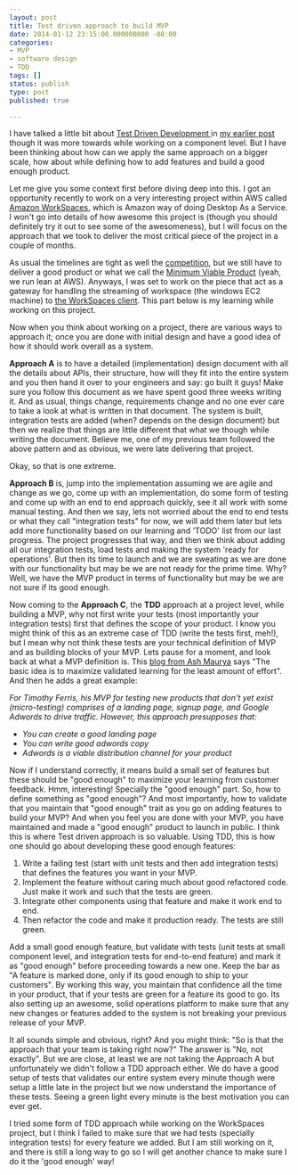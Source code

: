 ```yaml
---
layout: post
title: Test driven approach to build MVP
date: 2014-01-12 23:15:00.000000000 -08:00
categories:
- MVP
- software design
- TDD
tags: []
status: publish
type: post
published: true

---
```

I have talked a little bit about [Test Driven Development ](http://c2.com/cgi/wiki?TestDrivenDevelopment)in [my earlier post](http://hakimhanif.com/2013/04/tdd-is-not-all-about-writing-tests-first) though it was more towards while working on a component level. But I have been thinking about how can we apply the same approach on a bigger scale, how about while defining how to add features and build a good enough product.

Let me give you some context first before diving deep into this.  I got an opportunity recently to work on a very interesting project within AWS called [Amazon WorkSpaces](http://aws.amazon.com/workspaces/), which is Amazon way of doing Desktop As a Service. I won't go into details of how awesome this project is (though you should definitely try it out to see some of the awesomeness), but I will focus on the approach that we took to deliver the most critical piece of the project in a couple of months.

As usual the timelines are tight as well the [competition](https://www.google.com/search?q=aws+workspaces+competition&ie=utf-8&oe=utf-8&aq=t&rls=org.mozilla:en-US:official&client=firefox-a&channel=fflb), but we still have to deliver a good product or what we call the [Minimum Viable Product](http://practicetrumpstheory.com/minimum-viable-product/) (yeah, we run lean at AWS). Anyways, I was set to work on the piece that act as a gateway for handling the streaming of workspace (the windows EC2 machine) to [the WorkSpaces client](https://itunes.apple.com/us/app/amazon-workspaces/id727778113?mt=8). This part below is my learning while working on this project.

Now when you think about working on a project, there are various ways to approach it; once you are done with initial design and have a good idea of how it should work overall as a system. 

__Approach A__ is to have a detailed (implementation) design document with all the details about APIs, their structure, how will they fit into the entire system and you then hand it over to your engineers and say: go built it guys! Make sure you follow this document as we have spent good three weeks writing it. And as usual, things change, requirements change and no one ever care to take a look at what is written in that document. The system is built, integration tests are added (when? depends on the design document) but then we realize that things are little different that what we though while writing the document. Believe me, one of my previous team followed the above pattern and as obvious, we were late delivering that project.

Okay, so that is one extreme. 

__Approach B__ is, jump into the implementation assuming we are agile and change as we go, come up with an implementation, do some form of testing and come up with an end to end approach quickly, see it all work with some manual testing. And then we say, lets not worried about the end to end tests or what they call "integration tests" for now, we will add them later but lets add more functionality based on our learning and 'TODO' list from our last progress. The project progresses that way, and then we think about adding all our integration tests, load tests and making the system 'ready for operations'. But then its time to launch and we are sweating as we are done with our functionality but may be we are not ready for the prime time. Why? Well, we have the MVP product in terms of functionality but may be we are not sure if its good enough.

Now coming to the __Approach C__, the __TDD__ approach at a project level, while building a MVP, why not first write your tests (most importantly your integration tests) first that defines the scope of your product. I know you might think of this as an extreme case of TDD (write the tests first, meh!), but I mean why not think these tests are your technical definition of MVP and as building blocks of your MVP.
Lets pause for a moment, and look back at what a MVP definition is. This [blog from Ash Maurya](http://practicetrumpstheory.com/2009/10/how-i-built-my-minimum-viable-product/) says "The basic idea is to maximize validated learning for the least amount of effort".  And then he adds a great example:

_For Timothy Ferris, his MVP for testing new products that don’t yet exist (micro-testing) comprises of a landing page, signup page, and Google Adwords to drive traffic. However, this approach presupposes that:_

* _You can create a good landing page_
* _You can write good adwords copy_
* _Adwords is a viable distribution channel for your product_

Now if I understand correctly, it means build a small set of features but these should be "good enough" to maximize your learning from customer feedback. Hmm, interesting! Specially the "good enough" part.
So, how to define something as "good enough"? And most importantly, how to validate that you maintain that "good enough" trait as you go on adding features to build your MVP? And when you feel you are done with your MVP, you have maintained and made a "good enough" product to launch in public.
I think this is where Test driven approach is so valuable. Using TDD, this is how one should go about developing these good enough features:

1. Write a failing test (start with unit tests and then add integration tests) that defines the features you want in your MVP.
2. Implement the feature without caring much about good refactored code. Just make it work and such that the tests are green.
3. Integrate other components using that feature and make it work end to end.
4. Then refactor the code and make it production ready. The tests are still green.

Add a small good enough feature, but validate with tests (unit tests at small component level, and integration tests for end-to-end feature) and mark it as "good enough" before proceeding towards a new one. Keep the bar as "A feature is marked done, only if its good enough to ship to your customers". By working this way, you maintain that confidence all the time in your product, that if your tests are green for a feature its good to go. Its also setting up an awesome, solid operations platform to make sure that any new changes or features added to the system is not breaking your previous release of your MVP.

It all sounds simple and obvious, right? And you might think: "So is that the approach that your team is taking right now?" The answer is "No, not exactly". But we are close, at least we are not taking the Approach A but unfortunately we didn't follow a TDD approach either. We do have a good setup of tests that validates our entire system every minute though were setup a little late in the project but we now understand the importance of these tests. Seeing a green light every minute is the best motivation you can ever get.

I tried some form of TDD approach while working on the WorkSpaces project, but I think I failed to make sure that we had tests (specially integration tests) for every feature we added. But I am still working on it, and there is still a long way to go so I will get another chance to make sure I do it the 'good enough' way!